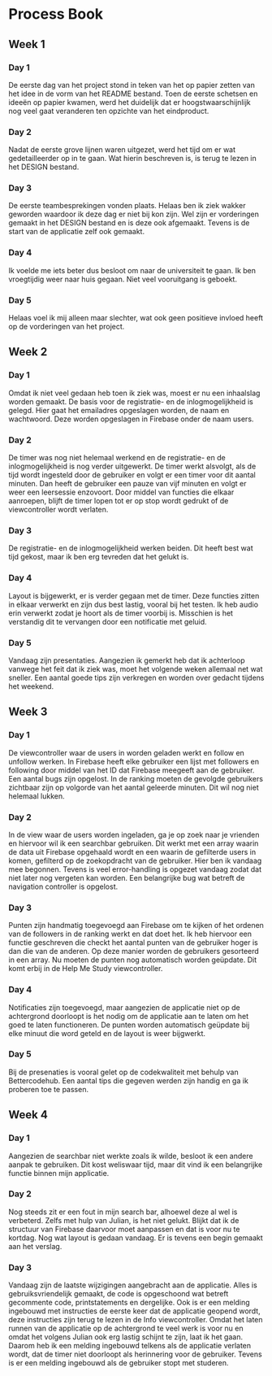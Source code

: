 # Process Book
## Week 1
### Day 1
De eerste dag van het project stond in teken van het op papier zetten van het idee in de vorm van het README bestand. Toen de eerste schetsen en ideeën op papier kwamen, werd het duidelijk dat er hoogstwaarschijnlijk nog veel gaat veranderen ten opzichte van het eindproduct.
### Day 2
Nadat de eerste grove lijnen waren uitgezet, werd het tijd om er wat gedetailleerder op in te gaan. Wat hierin beschreven is, is terug te lezen in het DESIGN bestand.
### Day 3
De eerste teambesprekingen vonden plaats. Helaas ben ik ziek wakker geworden waardoor ik deze dag er niet bij kon zijn. Wel zijn er vorderingen gemaakt in het DESIGN bestand en is deze ook afgemaakt. Tevens is de start van de applicatie zelf ook gemaakt.
### Day 4
Ik voelde me iets beter dus besloot om naar de universiteit te gaan. Ik ben vroegtijdig weer naar huis gegaan. Niet veel vooruitgang is geboekt.
### Day 5
Helaas voel ik mij alleen maar slechter, wat ook geen positieve invloed heeft op de vorderingen van het project.

## Week 2
### Day 1
Omdat ik niet veel gedaan heb toen ik ziek was, moest er nu een inhaalslag worden gemaakt. De basis voor de registratie- en de inlogmogelijkheid is gelegd. Hier gaat het emailadres opgeslagen worden, de naam en wachtwoord. Deze worden opgeslagen in Firebase onder de naam users.

### Day 2 
De timer was nog niet helemaal werkend en de registratie- en de inlogmogelijkheid is nog verder uitgewerkt. De timer werkt alsvolgt, als de tijd wordt ingesteld door de gebruiker en volgt er een timer voor dit aantal minuten. Dan heeft de gebruiker een pauze van vijf minuten en volgt er weer een leersessie enzovoort. Door middel van functies die elkaar aanroepen, blijft de timer lopen tot er op stop wordt gedrukt of de viewcontroller wordt verlaten.

### Day 3
De registratie- en de inlogmogelijkheid werken beiden. Dit heeft best wat tijd gekost, maar ik ben erg tevreden dat het gelukt is. 

### Day 4
Layout is bijgewerkt, er is verder gegaan met de timer. Deze functies zitten in elkaar verwerkt en zijn dus best lastig, vooral bij het testen. Ik heb audio erin verwerkt zodat je hoort als de timer voorbij is. Misschien is het verstandig dit te vervangen door een notificatie met geluid.

### Day 5
Vandaag zijn presentaties. Aangezien ik gemerkt heb dat ik achterloop vanwege het feit dat ik ziek was, moet het volgende weken allemaal net wat sneller. Een aantal goede tips zijn verkregen en worden over gedacht tijdens het weekend.

## Week 3
### Day 1
De viewcontroller waar de users in worden geladen werkt en follow en unfollow werken. In Firebase heeft elke gebruiker een lijst met followers en following door middel van het ID dat Firebase meegeeft aan de gebruiker. Een aantal bugs zijn opgelost. In de ranking moeten de gevolgde gebruikers zichtbaar zijn op volgorde van het aantal geleerde minuten. Dit wil nog niet helemaal lukken. 

### Day 2
In de view waar de users worden ingeladen, ga je op zoek naar je vrienden en hiervoor wil ik een searchbar gebruiken. Dit werkt met een array waarin de data uit Firebase opgehaald wordt en een waarin de gefilterde users in komen, gefilterd op de zoekopdracht van de gebruiker. Hier ben ik vandaag mee begonnen. Tevens is veel error-handling is opgezet vandaag zodat dat niet later nog vergeten kan worden. Een belangrijke bug wat betreft de navigation controller is opgelost.

### Day 3
Punten zijn handmatig toegevoegd aan Firebase om te kijken of het ordenen van de followers in de ranking werkt en dat doet het. Ik heb hiervoor een functie geschreven die checkt het aantal punten van de gebruiker hoger is dan die van de anderen. Op deze manier worden de gebruikers gesorteerd in een array. Nu moeten de punten nog automatisch worden geüpdate. Dit komt erbij in de Help Me Study viewcontroller.

### Day 4
Notificaties zijn toegevoegd, maar aangezien de applicatie niet op de achtergrond doorloopt is het nodig om de applicatie aan te laten om het goed te laten functioneren. De punten worden automatisch geüpdate bij elke minuut die word geteld en de layout is weer bijgwerkt.

### Day 5
Bij de presenaties is vooral gelet op de codekwaliteit met behulp van Bettercodehub. Een aantal tips die gegeven werden zijn handig en ga ik proberen toe te passen.

## Week 4
### Day 1
Aangezien de searchbar niet werkte zoals ik wilde, besloot ik een andere aanpak te gebruiken. Dit kost weliswaar tijd, maar dit vind ik een belangrijke functie binnen mijn applicatie.

### Day 2
Nog steeds zit er een fout in mijn search bar, alhoewel deze al wel is verbeterd. Zelfs met hulp van Julian, is het niet gelukt. Blijkt dat ik de structuur van Firebase daarvoor moet aanpassen en dat is voor nu te kortdag. Nog wat layout is gedaan vandaag. Er is tevens een begin gemaakt aan het verslag.

### Day 3
Vandaag zijn de laatste wijzigingen aangebracht aan de applicatie. Alles is gebruiksvriendelijk gemaakt, de code is opgeschoond wat betreft gecommente code, printstatements en dergelijke. Ook is er een melding ingebouwd met instructies de eerste keer dat de applicatie geopend wordt, deze instructies zijn terug te lezen in de Info viewcontroller. Omdat het laten runnen van de applicatie op de achtergrond te veel werk is voor nu en omdat het volgens Julian ook erg lastig schijnt te zijn, laat ik het gaan. Daarom heb ik een melding ingebouwd telkens als de applicatie verlaten wordt, dat de timer niet doorloopt als herinnering voor de gebruiker. Tevens is er een melding ingebouwd als de gebruiker stopt met studeren.
